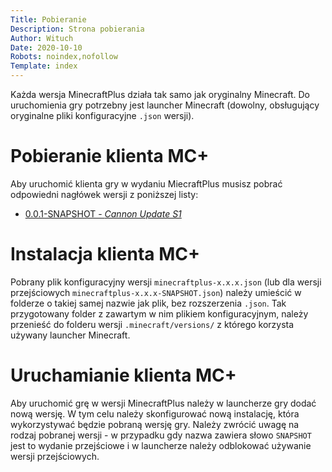 ```yaml
---
Title: Pobieranie
Description: Strona pobierania
Author: Wituch
Date: 2020-10-10
Robots: noindex,nofollow
Template: index
---
```


Każda wersja MinecraftPlus działa tak samo jak oryginalny Minecraft. Do uruchomienia gry potrzebny jest launcher Minecraft (dowolny, obsługujący oryginalne pliki konfiguracyjne `.json` wersji).

# Pobieranie klienta MC+

Aby uruchomić klienta gry w wydaniu MiecraftPlus musisz pobrać odpowiedni nagłówek wersji z poniższej listy:

 * [0.0.1-SNAPSHOT - *Cannon Update S1*](%assets_url%/downloads/minecraftplus-0.0.1-SNAPSHOT.json)

# Instalacja klienta MC+

Pobrany plik konfiguracyjny wersji `minecraftplus-x.x.x.json` (lub dla wersji przejściowych `minecraftplus-x.x.x-SNAPSHOT.json`) należy umieścić w folderze o takiej samej nazwie jak plik, bez rozszerzenia `.json`.
Tak przygotowany folder z zawartym w nim plikiem konfiguracyjnym, należy przenieść do folderu wersji `.minecraft/versions/` z którego korzysta używany launcher Minecraft.

# Uruchamianie klienta MC+

Aby uruchomić grę w wersji MinecraftPlus należy w launcherze gry dodać nową wersję. W tym celu należy skonfigurować nową instalację, która wykorzystywać będzie pobraną wersję gry.
Należy zwrócić uwagę na rodzaj pobranej wersji - w przypadku gdy nazwa zawiera słowo `SNAPSHOT` jest to wydanie przejściowe i w launcherze należy odblokować używanie wersji przejściowych.
